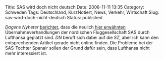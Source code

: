 Title: SAS wird doch nicht deutsch
Date: 2008-11-11 13:35
Category: Schweden
Tags: Deutschland, KurzNotiert, News, Verkehr, Wirtschaft
Slug: sas-wird-doch-nicht-deutsch
Status: published

*Dagens Nyheter*
[berichtet](http://www.dn.se/DNet/jsp/polopoly.jsp?d=3130&a=850416),
dass die neulich [hier
erwähnten](http://www.fiket.de/2008/09/13/kauft-lufthansa-sas/)
Übernahmeverhandlungen der nordischen Fluggesellschaft SAS durch
Lufthansa geplatzt sind. *DN* beruft sich dabei auf die *SZ*, aber ich
kann den entsprechenden Artikel gerade nicht online finden. Die Probleme
bei der SAS-Tochter Spanair sollen der Grund dafür sein, dass Lufthansa
nicht mehr interessiert ist.

